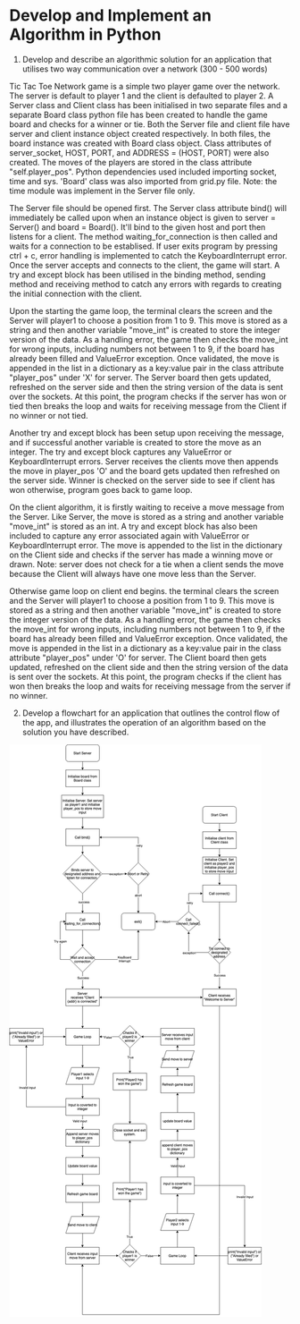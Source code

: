 # Develop and Implement an Algorithm in Python

1. Develop and describe an algorithmic solution for an application that utilises two way communication over a network (300 - 500 words)

Tic Tac Toe Network game is a simple two player game over the network. The server is default to player 1 and the client is defaulted to player 2. A Server class and Client class has been initialised in two separate files and a separate Board class python file has been created to handle the game board and checks for a winner or tie. Both the Server file and client file have server and client instance object created respectively. In both files, the board instance was created with Board class object. Class attributes of server_socket, HOST, PORT, and ADDRESS = (HOST, PORT) were also created. The moves of the players are stored in the class attribute "self.player_pos". Python dependencies used included importing socket, time and sys. 'Board' class was also imported from grid.py file. Note: the time module was implement in the Server file only.

The Server file should be opened first. The Server class attribute bind() will immediately be called upon when an instance object is given to server = Server() and board = Board(). It'll bind to the given host and port then listens for a client. The method waiting_for_connection is then called and waits for a connection to be establised. If user exits program by pressing ctrl + c, error handling is implemented to catch the KeyboardInterrupt error. Once the server accepts and connects to the client, the game will start. A try and except block has been utilised in the binding method, sending method and receiving method to catch any errors with regards to creating the initial connection with the client. 

Upon the starting the game loop, the terminal clears the screen and the Server will player1 to choose a position from 1 to 9. This move is stored as a string and then another variable "move_int" is created to store the integer version of the data. As a handling error, the game then checks the move_int for wrong inputs, including numbers not between 1 to 9, if the board has already been filled and ValueError exception. Once validated, the move is appended in the list in a dictionary as a key:value pair in the class attribute "player_pos" under 'X' for server. The Server board then gets updated, refreshed on the server side and then the string version of the data is sent over the sockets. At this point, the program checks if the server has won or tied then breaks the loop and waits for receiving message from the Client if no winner or not tied. 

Another try and except block has been setup upon receiving the message, and if successful  another variable is created to store the move as an integer. The try and except block captures any ValueError or KeyboardInterrupt errors. Server receives the clients move then appends the move in player_pos 'O' and the board gets updated then refreshed on the server side. Winner is checked on the server side to see if client has won otherwise, program goes back to game loop.

On the client algorithm, it is firstly waiting to receive a move message from the Server. Like Server, the move is stored as a string and another variable "move_int" is stored as an int. A try and except block has also been included to capture any error associated again with ValueError or KeyboardInterrupt error. The move is appended to the list in the dictionary on the Client side and checks if the server has made a winning move or drawn. Note: server does not check for a tie when a client sends the move because the Client will always have one move less than the Server. 

Otherwise game loop on client end begins. the terminal clears the screen and the Server will player1 to choose a position from 1 to 9. This move is stored as a string and then another variable "move_int" is created to store the integer version of the data. As a handling error, the game then checks the move_int for wrong inputs, including numbers not between 1 to 9, if the board has already been filled and ValueError exception. Once validated, the move is appended in the list in a dictionary as a key:value pair in the class attribute "player_pos" under 'O' for server. The Client board then gets updated, refreshed on the client side and then the string version of the data is sent over the sockets. At this point, the program checks if the client has won then breaks the loop and waits for receiving message from the server if no winner.


2. Develop a flowchart for an application that outlines the control flow of the app, and illustrates the operation of an algorithm based on the solution you have described.

![Flow Chart](ttt_algo.png)